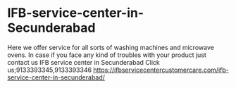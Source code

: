 # IFB-service-center-in-Secunderabad
Here we offer service for all sorts of washing machines and microwave ovens. In case if you face any kind of troubles with your product just contact us IFB service center in Secunderabad Click us;9133393345,9133393346   https://ifbservicecentercustomercare.com/ifb-service-center-in-secunderabad/
